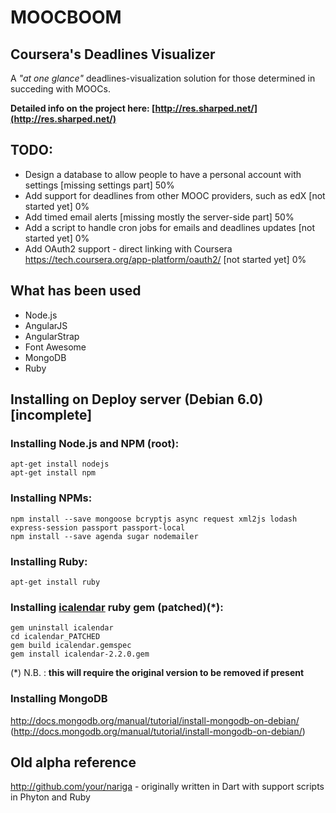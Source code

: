 # MOOCBOOM
## Coursera's Deadlines Visualizer #

A *"at one glance"* deadlines-visualization solution for those determined in succeding with MOOCs.

**Detailed info on the project here: [http://res.sharped.net/](http://res.sharped.net/)**

## TODO:
* Design a database to allow people to have a personal account with settings [missing settings part] 50%
* Add support for deadlines from other MOOC providers, such as edX [not started yet] 0%
* Add timed email alerts [missing mostly the server-side part] 50%
* Add a script to handle cron jobs for emails and deadlines updates [not started yet] 0%
* Add OAuth2 support - direct linking with Coursera https://tech.coursera.org/app-platform/oauth2/ [not started yet] 0%

## What has been used
* Node.js
* AngularJS
* AngularStrap
* Font Awesome
* MongoDB
* Ruby

## Installing on Deploy server (Debian 6.0) [incomplete]

### Installing Node.js and NPM (root):

    apt-get install nodejs
    apt-get install npm

### Installing NPMs:

    npm install --save mongoose bcryptjs async request xml2js lodash express-session passport passport-local
    npm install --save agenda sugar nodemailer

### Installing Ruby:

    apt-get install ruby
   
### Installing [icalendar](https://github.com/icalendar/icalendar) ruby gem (patched)(*):

    gem uninstall icalendar
    cd icalendar_PATCHED
    gem build icalendar.gemspec 
    gem install icalendar-2.2.0.gem 

(\*) N.B. : **this will require the original version to be removed if present**

### Installing MongoDB

http://docs.mongodb.org/manual/tutorial/install-mongodb-on-debian/ (http://docs.mongodb.org/manual/tutorial/install-mongodb-on-debian/)


## Old alpha reference
http://github.com/your/nariga - originally written in Dart with support scripts in Phyton and Ruby
